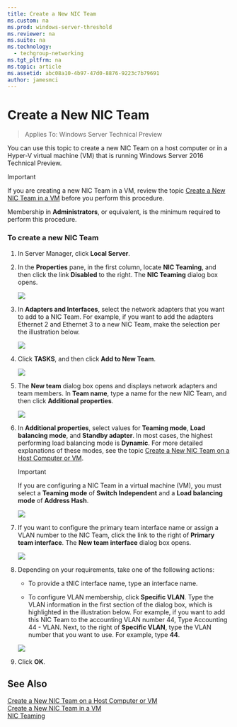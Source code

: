 ```yaml
---
title: Create a New NIC Team
ms.custom: na
ms.prod: windows-server-threshold
ms.reviewer: na
ms.suite: na
ms.technology: 
  - techgroup-networking
ms.tgt_pltfrm: na
ms.topic: article
ms.assetid: abc08a10-4b97-47d0-8876-9223c7b79691
author: jamesmci
---
```

# Create a New NIC Team

>Applies To: Windows Server Technical Preview

You can use this topic to create a new NIC Team on a host computer or in a Hyper-V virtual machine (VM) that is running Windows Server 2016 Technical Preview.  
  
> [!IMPORTANT]  
> If you are creating a new NIC Team in a VM, review the topic [Create a New NIC Team in a VM](../../technologies/nic-teaming/Create-a-New-NIC-Team-in-a-VM.md) before you perform this procedure.  
  
Membership in **Administrators**, or equivalent, is the minimum required to perform this procedure.  
  
### To create a new NIC Team  
  
1.  In Server Manager, click **Local Server**.  
  
2.  In the **Properties** pane, in the first column, locate **NIC Teaming**, and then click the link **Disabled** to the right. The **NIC Teaming** dialog box opens.  
  
    ![](../../media/Create-a-New-NIC-Team/nict_02_nicteaming.jpg)  
  
3.  In **Adapters and Interfaces**, select the network adapters that you want to add to a NIC Team. For example, if you want to add the adapters Ethernet 2 and Ethernet 3 to a new NIC Team, make the selection per the illustration below.  
  
    ![](../../media/Create-a-New-NIC-Team/nict_03_adapterselect.jpg)  
  
4.  Click **TASKS**, and then click **Add to New Team**.  
  
    ![](../../media/Create-a-New-NIC-Team/nict_04_addtoteam.jpg)  
  
5.  The **New team** dialog box opens and displays network adapters and team members. In **Team name**, type a name for the new NIC Team, and then click **Additional properties**.  
  
    ![](../../media/Create-a-New-NIC-Team/nict_05_newteamdialog.jpg)  
  
6.  In **Additional properties**, select values for **Teaming mode**, **Load balancing mode**, and **Standby adapter**. In most cases, the highest performing load balancing mode is **Dynamic**. For more detailed explanations of these modes, see the topic [Create a New NIC Team on a Host Computer or VM](../../technologies/nic-teaming/Create-a-New-NIC-Team-on-a-Host-Computer-or-VM.md).  
  
    > [!IMPORTANT]  
    > If you are configuring a NIC Team in a virtual machine (VM), you must select a **Teaming mode** of **Switch Independent** and a **Load balancing mode** of **Address Hash**.  
  
    ![](../../media/Create-a-New-NIC-Team/nict_06_properties.jpg)  
  
7.  If you want to configure the primary team interface name or assign a VLAN number to the NIC Team, click the link to the right of **Primary team interface**. The **New team interface** dialog box opens.  
  
    ![](../../media/Create-a-New-NIC-Team/nict_newteaminterface.jpg)  
  
8.  Depending on your requirements, take one of the following actions:  
  
    -   To provide a tNIC interface name, type an interface name.  
  
    -   To configure VLAN membership, click **Specific VLAN**. Type the VLAN information in the first section of the dialog box, which is highlighted in the illustration below. For example, if you want to add this NIC Team to the accounting VLAN number 44, Type Accounting 44 - VLAN. Next, to the right of **Specific VLAN**, type the VLAN number that you want to use. For example, type **44**.  
  
    ![](../../media/Create-a-New-NIC-Team/nict_012_vlan.jpg)  
  
9. Click **OK**.  
  
## See Also  
[Create a New NIC Team on a Host Computer or VM](../../technologies/nic-teaming/Create-a-New-NIC-Team-on-a-Host-Computer-or-VM.md)  
[Create a New NIC Team in a VM](../../technologies/nic-teaming/Create-a-New-NIC-Team-in-a-VM.md)  
[NIC Teaming](NIC-Teaming.md)  
  


